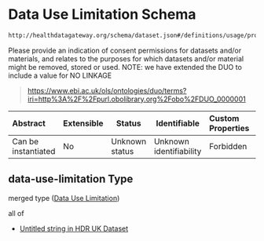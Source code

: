 # Data Use Limitation Schema

```txt
http://healthdatagateway.org/schema/dataset.json#/definitions/usage/properties/data-use-limitation
```

Please provide an indication of consent permissions for datasets and/or materials, and relates to the purposes for which datasets and/or material might be removed, stored or used. NOTE: we have extended the DUO to include a value for NO LINKAGE


> <https://www.ebi.ac.uk/ols/ontologies/duo/terms?iri=http%3A%2F%2Fpurl.obolibrary.org%2Fobo%2FDUO_0000001>
>

| Abstract            | Extensible | Status         | Identifiable            | Custom Properties | Additional Properties | Access Restrictions | Defined In                                                                 |
| :------------------ | ---------- | -------------- | ----------------------- | :---------------- | --------------------- | ------------------- | -------------------------------------------------------------------------- |
| Can be instantiated | No         | Unknown status | Unknown identifiability | Forbidden         | Allowed               | none                | [dataset.schema.json\*](../out/dataset.schema.json "open original schema") |

## data-use-limitation Type

merged type ([Data Use Limitation](dataset-definitions-usage-properties-data-use-limitation.md))

all of

-   [Untitled string in HDR UK Dataset](dataset-definitions-datauselimitation.md "check type definition")
